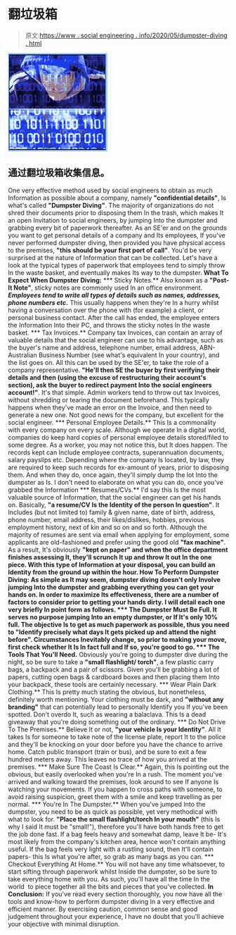 # 翻垃圾箱

> 原文:[https://www . social engineering . info/2020/05/dumpster-diving . html](https://www.socialengineering.info/2020/05/dumpster-diving.html)

[![](img/a6dab5bb32688a82767219471ceecf92.png)](https://1.bp.blogspot.com/-rtr43WoKJdQ/XrgWfKUmxLI/AAAAAAAAJ6s/-bWuLpf1RFEJwDSi7D23XWzWAR3AW7KRwCLcBGAsYHQ/s1600/Dumpster%2BDiving.%2Bwww.socialengineering.info.jpg)

## **通过翻垃圾箱收集信息。**

One very effective method used by social engineers to obtain as much Information as possible about a company, namely **"confidential details"**, Is what's called **"Dumpster Diving"**. The majority of organizations do not shred their documents prior to disposing them In the trash, which makes It an open Invitation to social engineers, by jumping Into the dumpster and grabbing every bit of paperwork thereafter.
  As an SE'er and on the grounds you want to get personal details of a company and Its employees, If you've never performed dumpster diving, then provided you have physical access to the premises, **"this should be your first port of call"**. You'd be very surprised at the nature of Information that can be collected. Let's have a look at the typical types of paperwork that employees tend to simply throw In the waste basket, and eventually makes Its way to the dumpster.
  **What To Expect When Dumpster Diving:**
  *** Sticky Notes.**
  Also known as a **"Post-It Note"**, sticky notes are commonly used In an office environment. ***Employees tend to write all types of details such as names, addresses, phone numbers etc*.** This usually happens when they're In a hurry whilst having a conversation over the phone with (for example) a client, or personal business contact. After the call has ended, the employee enters the Information Into their PC, and throws the sticky notes In the waste basket.
  *** Tax Invoices.**
  Company tax Invoices, can contain an array of valuable details that the social engineer can use to his advantage, such as the buyer's name and address, telephone number, email address, ABN- Australian Business Number (see what's equivalent In your country), and the list goes on. All this can be used by the SE'er, to take the role of a company representative. **"He'll then SE the buyer by first verifying their details and then (using the excuse of restructuring their account's section), ask the buyer to redirect payment Into the social engineers account!"**. It's that simple.
  Admin workers tend to throw out tax Invoices, without shredding or tearing the document beforehand. This typically happens when they've made an error on the Invoice, and then need to generate a new one. Not good news for the company, but excellent for the social engineer.
  *** Personal Employee Details.**
  This Is a commonality with every company on every scale. Although we operate In a digital world, companies do keep hard copies of personal employee details stored/filed to some degree. As a worker, you may not notice this, but It does happen. The records kept can Include employee contracts, superannuation documents, salary payslips etc.
  Depending where the company Is located, by law, they are required to keep such records for ex-amount of years, prior to disposing them. And when they do, once again, they'll simply dump the lot Into the dumpster as Is. I don't need to elaborate on what you can do, once you've grabbed the Information
  *** Resumes/CVs.**
  I'd say this Is the most valuable source of Information, that the social engineer can get his hands on. Basically, **"a resume/CV Is the Identity of the person In question"**. It Includes (but not limited to) family & given name, date of birth, address, phone number, email address, their likes/dislikes, hobbies, previous employment history, next of kin and so on and so forth.
  Although the majority of resumes are sent via email when applying for employment, some applicants are old-fashioned and prefer using the good old **"fax machine"**. As a result, It's obviously **"kept on paper" **and when the office department finishes assessing It, they'll scrunch It up and throw It out In the one piece. With this type of Information at your disposal, you can build an Identity from the ground up within the hour.
  **How To Perform Dumpster Diving:**
  As simple as It may seem, dumpster diving doesn't only Involve jumping Into the dumpster and grabbing everything you can get your hands on. In order to maximize Its effectiveness, there are a number of factors to consider prior to getting your hands dirty. I will detail each one very briefly In point form as follows.
  *** The Dumpster Must Be Full.**
  It serves no purpose jumping Into an empty dumpster, or If It's only 10% full. The objective Is to get as much paperwork as possible, thus you need to **"Identify precisely what days It gets picked up and attend the night before"**. Circumstances Inevitably change, so prior to making your move, first check whether It Is In fact full and If so, you're good to go.
  *** The Tools That You'll Need.**
  Obviously you're going to dumpster dive during the night, so be sure to take a **"small flashlight/ torch"**, a few plastic carry bags, a backpack and a pair of scissors. Given you'll be grabbing a lot of papers, cutting open bags & cardboard boxes and then placing them Into your backpack, these tools are certainly necessary.
  *** Wear Plain Dark Clothing.**
  This Is pretty much stating the obvious, but nonetheless, definitely worth mentioning. Your clothing must be dark, and **"without any branding"** that can potentially lead to personally Identify you If you've been spotted. Don't overdo It, such as wearing a balaclava. This Is a dead giveaway that you're doing something out of the ordinary.
  *** Do Not Drive To The Premises.**
  Believe It or not, **"your vehicle Is your Identity"**. All It takes Is for someone to take note of the license plate, report It to the police and they'll be knocking on your door before you have the chance to arrive home. Catch public transport (train or bus), and be sure to exit a few hundred meters away. This leaves no trace of how you arrived at the premises.
  *** Make Sure The Coast Is Clear.**
  Again, this Is pointing out the obvious, but easily overlooked when you're In a rush. The moment you've arrived and walking toward the premises, look around to see If anyone Is watching your movements. If you happen to cross paths with someone, to avoid raising suspicion, greet them with a smile and keep travelling as per normal.
  *** You're In The Dumpster.**
  When you've jumped Into the dumpster, you need to be as quick as possible, yet very methodical with what to look for. **"Place the small flashlight/torch In your mouth"** (this Is why I said It must be "small!"), therefore you'll have both hands free to get the job done fast. If a bag feels heavy and somewhat damp, leave It be- It's most likely from the company's kitchen area, hence won't contain anything useful. If the bag feels very light with a rustling sound, then It'll contain papers- this Is what you're after, so grab as many bags as you can.
  *** Checkout Everything At Home.**
  You will not have any time whatsoever, to start sifting through paperwork whilst Inside the dumpster, so be sure to take everything home with you. As such, you'll have all the time In the world  to piece together all the bits and pieces that you've collected.
  **In Conclusion:**
  If you've read every section thoroughly, you now have all the tools and know-how to perform dumpster diving In a very effective and efficient manner. By exercising caution, common sense and good judgement throughout your experience, I have no doubt that you'll achieve your objective with minimal disruption.